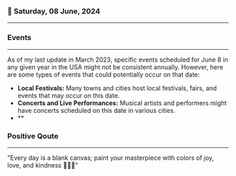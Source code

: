 ### 📅 Saturday, 08 June, 2024
------
### Events
------
As of my last update in March 2023, specific events scheduled for June 8 in any given year in the USA might not be consistent annually. However, here are some types of events that could potentially occur on that date:

- **Local Festivals:** Many towns and cities host local festivals, fairs, and events that may occur on this date.
- **Concerts and Live Performances:** Musical artists and performers might have concerts scheduled on this date in various cities.
- **
### Positive Qoute
------
"Every day is a blank canvas; paint your masterpiece with colors of joy, love, and kindness 🎨💖🌟"
